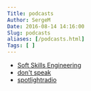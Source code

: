 ```yaml
---
Title: podcasts
Author: SergeM
Date: 2016-08-14 14:16:00
Slug: podcasts
aliases: [/podcasts.html]
Tags: [ ]
---
```




* [Soft Skills Engineering](https://softskills.audio/)
* [don't speak](http://dontspeak.podster.fm/)
* [spotlightradio](http://www.spotlightradio.net/)
